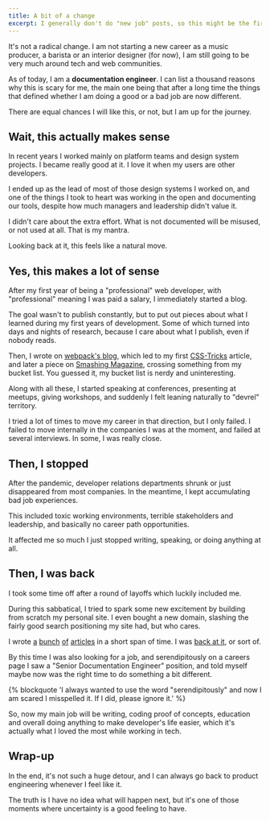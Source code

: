 ```yaml
---
title: A bit of a change
excerpt: I generally don't do "new job" posts, so this might be the first one. The main reason is, after more than a decade in front-end development positions, I am going to switch to another thing.
---
```


It's not a radical change. I am not starting a new career as a music producer, a barista or an interior designer (for now), I am still going to be very much around tech and web communities.

As of today, I am a **documentation engineer**. I can list a thousand reasons why this is scary for me, the main one being that after a long time the things that defined whether I am doing a good or a bad job are now different.

There are equal chances I will like this, or not, but I am up for the journey.

## Wait, this actually makes sense

In recent years I worked mainly on platform teams and design system projects. I became really good at it. I love it when my users are other developers.

I ended up as the lead of most of those design systems I worked on, and one of the things I took to heart was working in the open and documenting our tools, despite how much managers and leadership didn't value it.

I didn't care about the extra effort. What is not documented will be misused, or not used at all. That is my mantra.

Looking back at it, this feels like a natural move.

## Yes, this makes a lot of sense

After my first year of being a "professional" web developer, with "professional" meaning I was paid a salary, I immediately started a blog.

The goal wasn't to publish constantly, but to put out pieces about what I learned during my first years of development. Some of which turned into days and nights of research, because I care about what I publish, even if nobody reads.

Then, I wrote on [webpack's blog](//medium.com/webpack/brief-introduction-to-scope-hoisting-in-webpack-8435084c171f), which led to my first [CSS-Tricks](//css-tricks.com/author/jmenichelli/) article, and later a piece on [Smashing Magazine](//www.smashingmagazine.com/author/jeremias-menichelli/), crossing something from my bucket list. You guessed it, my bucket list is nerdy and uninteresting.

Along with all these, I started speaking at conferences, presenting at meetups, giving workshops, and suddenly I felt leaning naturally to "devrel" territory.

I tried a lot of times to move my career in that direction, but I only failed. I failed to move internally in the companies I was at the moment, and failed at several interviews. In some, I was really close.

## Then, I stopped

After the pandemic, developer relations departments shrunk or just disappeared from most companies. In the meantime, I kept accumulating bad job experiences.

This included toxic working environments, terrible stakeholders and leadership, and basically no career path opportunities.

It affected me so much I just stopped writing, speaking, or doing anything at all.

## Then, I was back

I took some time off after a round of layoffs which luckily included me.

During this sabbatical, I tried to spark some new excitement by building from scratch my personal site. I even bought a new domain, slashing the fairly good search positioning my site had, but who cares.

I wrote [a](1) [bunch](2) [of](3) [articles](4) in a short span of time. I was [back at it](/2024/11/back-at-it/), or sort of.

By this time I was also looking for a job, and serendipitously on a careers page I saw a "Senior Documentation Engineer" position, and told myself maybe now was the right time to do something a bit different.

{% blockquote 'I always wanted to use the word "serendipitously" and now I am scared I misspelled it. If I did, please ignore it.' %}

So, now my main job will be writing, coding proof of concepts, education and overall doing anything to make developer's life easier, which it's actually what I loved the most while working in tech.

## Wrap-up

In the end, it's not such a huge detour, and I can always go back to product engineering whenever I feel like it.

The truth is I have no idea what will happen next, but it's one of those moments where uncertainty is a good feeling to have.

[1]: /2024/11/you-should-write-modern-css-today/
[2]: /2024/12/media-query-css-functions/
[3]: /2024/12/transition-animate-height-auto/
[4]: /2024/12/cheat-codes/
